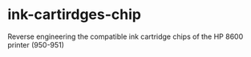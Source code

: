 # ink-cartirdges-chip
Reverse engineering the compatible ink cartridge chips of the HP 8600 printer (950-951)
